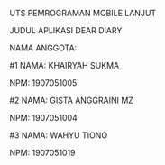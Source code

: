 UTS PEMROGRAMAN MOBILE LANJUT

JUDUL APLIKASI DEAR DIARY

NAMA ANGGOTA:

#1
NAMA: KHAIRYAH SUKMA

NPM: 1907051005

#2
NAMA: GISTA ANGGRAINI MZ

NPM: 1907051004

#3
NAMA: WAHYU TIONO

NPM: 1907051019


